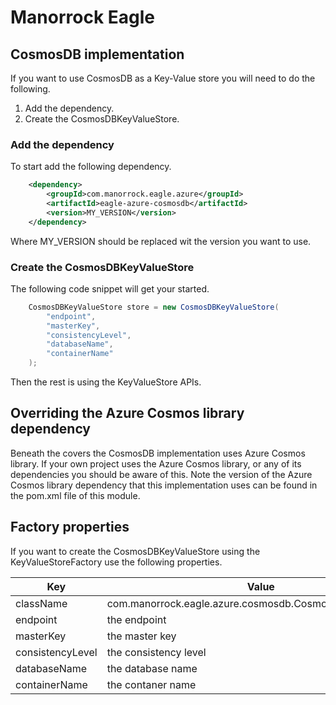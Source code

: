 # Manorrock Eagle

## CosmosDB implementation

If you want to use CosmosDB as a Key-Value store you will need to do the
following.

1. Add the dependency.
2. Create the CosmosDBKeyValueStore.

### Add the dependency

To start add the following dependency.

```xml
    <dependency>
        <groupId>com.manorrock.eagle.azure</groupId>
        <artifactId>eagle-azure-cosmosdb</artifactId>
        <version>MY_VERSION</version>
    </dependency>
```

Where MY_VERSION should be replaced wit the version you want to use.

### Create the CosmosDBKeyValueStore

The following code snippet will get your started.

```java
    CosmosDBKeyValueStore store = new CosmosDBKeyValueStore(
        "endpoint",
        "masterKey",
        "consistencyLevel",
        "databaseName",
        "containerName"
    );
```

Then the rest is using the KeyValueStore APIs.

## Overriding the Azure Cosmos library dependency

Beneath the covers the CosmosDB implementation uses Azure Cosmos library. If
your own project uses the Azure Cosmos library, or any of its dependencies you
should be aware of this. Note the version of the Azure Cosmos library dependency 
that this implementation uses can be found in the pom.xml file of this module.

## Factory properties

If you want to create the CosmosDBKeyValueStore using the KeyValueStoreFactory 
use the following properties.

| Key | Value 
| --- | -----
| className | com.manorrock.eagle.azure.cosmosdb.CosmosDBKeyValueStore
| endpoint | the endpoint
| masterKey | the master key
| consistencyLevel | the consistency level
| databaseName | the database name
| containerName | the contaner name
